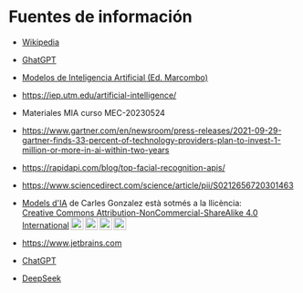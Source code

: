 # Fuentes de información

- [Wikipedia](https://es.wikipedia.org)

- [GhatGPT](https://chat.openai.com)

- [Modelos de Inteligencia Artificial (Ed. Marcombo)](https://www.marcombo.com/modelos-de-inteligencia-artificial-9788426734419/)

- https://iep.utm.edu/artificial-intelligence/

- Materiales MIA curso MEC-20230524

- https://www.gartner.com/en/newsroom/press-releases/2021-09-29-gartner-finds-33-percent-of-technology-providers-plan-to-invest-1-million-or-more-in-ai-within-two-years

- https://rapidapi.com/blog/top-facial-recognition-apis/

- https://www.sciencedirect.com/science/article/pii/S0212656720301463

- <p xmlns:cc="http://creativecommons.org/ns#" xmlns:dct="http://purl.org/dc/terms/"><a property="dct:title" rel="cc:attributionURL" href="https://lawer.github.io/mia/">Models d'IA</a> de <span property="cc:attributionName">Carles Gonzalez</span> està sotmés a la llicència: <a href="https://creativecommons.org/licenses/by-nc-sa/4.0/?ref=chooser-v1" target="_blank" rel="license noopener noreferrer" style="display:inline-block;">Creative Commons Attribution-NonCommercial-ShareAlike 4.0 International<img style="height:22px!important;margin-left:3px;vertical-align:text-bottom;" src="https://mirrors.creativecommons.org/presskit/icons/cc.svg?ref=chooser-v1" alt=""><img style="height:22px!important;margin-left:3px;vertical-align:text-bottom;" src="https://mirrors.creativecommons.org/presskit/icons/by.svg?ref=chooser-v1" alt=""><img style="height:22px!important;margin-left:3px;vertical-align:text-bottom;" src="https://mirrors.creativecommons.org/presskit/icons/nc.svg?ref=chooser-v1" alt=""><img style="height:22px!important;margin-left:3px;vertical-align:text-bottom;" src="https://mirrors.creativecommons.org/presskit/icons/sa.svg?ref=chooser-v1" alt=""></a></p> 

- https://www.jetbrains.com

- [ChatGPT](https://chatgpt.com/)

- [DeepSeek](https://www.deepseek.com/)

